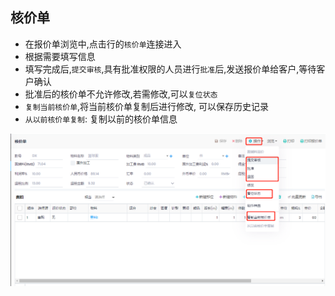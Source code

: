 ﻿## 核价单

- 在报价单浏览中,点击行的`核价单`连接进入
- 根据需要填写信息
- 填写完成后,`提交审核`,具有批准权限的人员进行`批准`后,发送报价单给客户,等待客户确认
- 批准后的核价单不允许修改,若需修改,可以`复位状态`
- `复制当前核价单`,将当前核价单复制后进行修改, 可以保存历史记录
- `从以前核价单复制`: 复制以前的核价单信息



![Costing](costing.png)